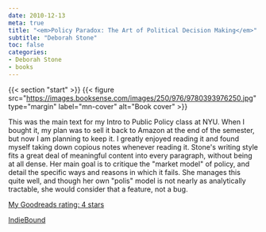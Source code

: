 ```yaml
---
date: 2010-12-13
meta: true
title: "<em>Policy Paradox: The Art of Political Decision Making</em>"
subtitle: "Deborah Stone"
toc: false
categories:
- Deborah Stone
- books
---
```


{{< section "start" >}}
{{< figure src="https://images.booksense.com/images/250/976/9780393976250.jpg" type="margin" label="mn-cover" alt="Book cover" >}}

This was the main text for my Intro to Public Policy class at NYU. When I bought it, my plan was to sell it back to Amazon at the end of the semester, but now I am planning to keep it. I greatly enjoyed reading it and found myself taking down copious notes whenever reading it. Stone's writing style fits a great deal of meaningful content into every paragraph, without being at all dense. Her main goal is to critique the "market model" of policy, and detail the specific ways and reasons in which it fails. She manages this quite well, and though her own "polis" model is not nearly as analytically tractable, she would consider that a feature, not a bug. 

[My Goodreads rating: 4 stars](https://www.goodreads.com/review/show/122078086)  

[IndieBound](https://www.indiebound.org/book/9780393976250)
